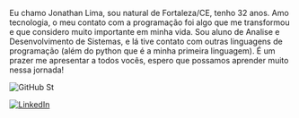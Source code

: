 Eu chamo Jonathan Lima, sou natural de Fortaleza/CE, tenho 32 anos. Amo tecnologia, o meu contato com a programação foi algo que me transformou e que considero muito importante em minha vida. Sou aluno de Analise e Desenvolvimento de Sistemas, e lá tive contato com outras linguagens de programação (além do python que é a minha primeira linguagem). É um prazer me apresentar a todos vocês, espero que possamos aprender muito nessa jornada!


![GitHub St](https://github-readme-stats.vercel.app/api?username=JonathanOliveiraa&theme=transparent&bg_color=000&border_color=30A3DC&show_icons=true&icon_color=30A3DC&title_color=E94D5F&text_color=FFF)






[![LinkedIn](https://img.shields.io/badge/LinkedIn-000?style=for-the-badge&logo=linkedin&logoColor=0E76A8)](https://www.linkedin.com/in/jonathan-lima-developer//)
